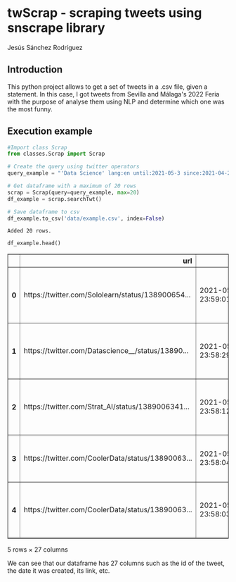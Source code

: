 # twScrap - scraping tweets using snscrape library

Jesús Sánchez Rodríguez

## Introduction

This python project allows to get a set of tweets in a .csv file, given a statement. In this case, I got tweets from Sevilla and Málaga's 2022 Feria with the purpose of analyse them using NLP and determine which one was the most funny.

## Execution example


```python
#Import class Scrap
from classes.Scrap import Scrap

# Create the query using twitter operators
query_example = "'Data Science' lang:en until:2021-05-3 since:2021-04-25"

# Get dataframe with a maximum of 20 rows
scrap = Scrap(query=query_example, max=20)
df_example = scrap.searchTwt()

# Save dataframe to csv
df_example.to_csv('data/example.csv', index=False)
```

    Added 20 rows.



```python
df_example.head()
```




<div>
<style scoped>
    .dataframe tbody tr th:only-of-type {
        vertical-align: middle;
    }

    .dataframe tbody tr th {
        vertical-align: top;
    }

    .dataframe thead th {
        text-align: right;
    }
</style>
<table border="1" class="dataframe">
  <thead>
    <tr style="text-align: right;">
      <th></th>
      <th>url</th>
      <th>date</th>
      <th>content</th>
      <th>renderedContent</th>
      <th>id</th>
      <th>user</th>
      <th>replyCount</th>
      <th>retweetCount</th>
      <th>likeCount</th>
      <th>quoteCount</th>
      <th>...</th>
      <th>media</th>
      <th>retweetedTweet</th>
      <th>quotedTweet</th>
      <th>inReplyToTweetId</th>
      <th>inReplyToUser</th>
      <th>mentionedUsers</th>
      <th>coordinates</th>
      <th>place</th>
      <th>hashtags</th>
      <th>cashtags</th>
    </tr>
  </thead>
  <tbody>
    <tr>
      <th>0</th>
      <td>https://twitter.com/Sololearn/status/138900654...</td>
      <td>2021-05-02 23:59:01+00:00</td>
      <td>Data science, machine learning, deep learning,...</td>
      <td>Data science, machine learning, deep learning,...</td>
      <td>1389006544705032199</td>
      <td>https://twitter.com/Sololearn</td>
      <td>0</td>
      <td>10</td>
      <td>6</td>
      <td>0</td>
      <td>...</td>
      <td>[Photo(previewUrl='https://pbs.twimg.com/media...</td>
      <td>None</td>
      <td>None</td>
      <td>NaN</td>
      <td>None</td>
      <td>None</td>
      <td>None</td>
      <td>None</td>
      <td>[SoloLearn, ComeCodeWithUs, LearnToCode, datas...</td>
      <td>None</td>
    </tr>
    <tr>
      <th>1</th>
      <td>https://twitter.com/Datascience__/status/13890...</td>
      <td>2021-05-02 23:58:29+00:00</td>
      <td>Advances in Financial Machine Learning https:/...</td>
      <td>Advances in Financial Machine Learning amazon....</td>
      <td>1389006412815249408</td>
      <td>https://twitter.com/Datascience__</td>
      <td>0</td>
      <td>4</td>
      <td>0</td>
      <td>0</td>
      <td>...</td>
      <td>None</td>
      <td>None</td>
      <td>None</td>
      <td>NaN</td>
      <td>None</td>
      <td>None</td>
      <td>None</td>
      <td>None</td>
      <td>[datascience, ad]</td>
      <td>None</td>
    </tr>
    <tr>
      <th>2</th>
      <td>https://twitter.com/Strat_AI/status/1389006341...</td>
      <td>2021-05-02 23:58:12+00:00</td>
      <td>@AI_Miami #Python: 12 Websites to Learn #Codin...</td>
      <td>@AI_Miami #Python: 12 Websites to Learn #Codin...</td>
      <td>1389006341063196677</td>
      <td>https://twitter.com/Strat_AI</td>
      <td>0</td>
      <td>25</td>
      <td>14</td>
      <td>0</td>
      <td>...</td>
      <td>None</td>
      <td>None</td>
      <td>None</td>
      <td>1.389006e+18</td>
      <td>https://twitter.com/HumanCenterAI</td>
      <td>None</td>
      <td>None</td>
      <td>None</td>
      <td>[Python, Coding, 100DaysOfCode, AI, Analytics,...</td>
      <td>None</td>
    </tr>
    <tr>
      <th>3</th>
      <td>https://twitter.com/CoolerData/status/13890063...</td>
      <td>2021-05-02 23:58:04+00:00</td>
      <td>Similarity Encoding for Dirty Categories Using...</td>
      <td>Similarity Encoding for Dirty Categories Using...</td>
      <td>1389006307911364608</td>
      <td>https://twitter.com/CoolerData</td>
      <td>0</td>
      <td>4</td>
      <td>3</td>
      <td>0</td>
      <td>...</td>
      <td>[Photo(previewUrl='https://pbs.twimg.com/media...</td>
      <td>None</td>
      <td>None</td>
      <td>NaN</td>
      <td>None</td>
      <td>None</td>
      <td>None</td>
      <td>None</td>
      <td>[GetMoreInsights, CoolerData, Data, Science, D...</td>
      <td>None</td>
    </tr>
    <tr>
      <th>4</th>
      <td>https://twitter.com/CoolerData/status/13890063...</td>
      <td>2021-05-02 23:58:03+00:00</td>
      <td>DAG Factories — A better way to Airflow https:...</td>
      <td>DAG Factories — A better way to Airflow dlvr.i...</td>
      <td>1389006302504841217</td>
      <td>https://twitter.com/CoolerData</td>
      <td>0</td>
      <td>5</td>
      <td>2</td>
      <td>0</td>
      <td>...</td>
      <td>[Photo(previewUrl='https://pbs.twimg.com/media...</td>
      <td>None</td>
      <td>None</td>
      <td>NaN</td>
      <td>None</td>
      <td>None</td>
      <td>None</td>
      <td>None</td>
      <td>[GetMoreInsights, CoolerData, Data, Analytics,...</td>
      <td>None</td>
    </tr>
  </tbody>
</table>
<p>5 rows × 27 columns</p>
</div>



We can see that our dataframe has 27 columns such as the id of the tweet, the date it was created, its link, etc.
